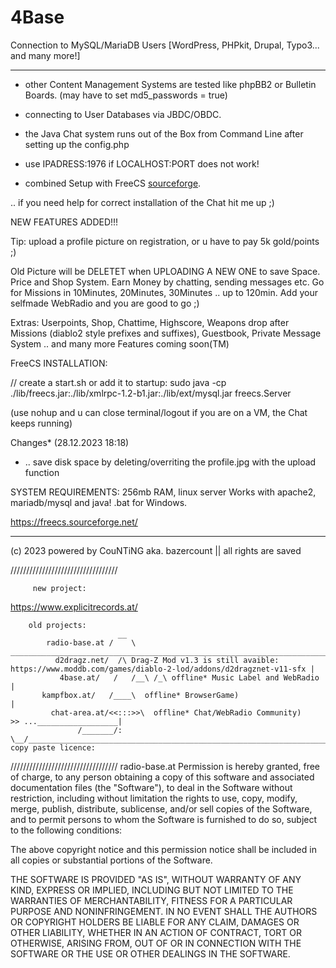 # 4Base

Connection to MySQL/MariaDB Users [WordPress, PHPkit, Drupal, Typo3... and many more!] 

 ----------------------------------------------------------------------------------------------------------------------
- other Content Management Systems are tested like phpBB2 or Bulletin Boards. (may have to set md5_passwords = true)
- connecting to User Databases via JBDC/OBDC.
- the Java Chat system runs out of the Box from Command Line after setting up the config.php

- use IPADRESS:1976 if LOCALHOST:PORT does not work!
- combined Setup with FreeCS [sourceforge](https://freecs.sourceforge.net/).
  
.. if you need help for correct installation of the Chat hit me up ;)



NEW FEATURES ADDED!!!

Tip: upload a profile picture on registration, or u have to pay 5k gold/points ;)

Old Picture will be DELETET when UPLOADING A NEW ONE to save Space.
Price and Shop System. Earn Money by chatting, sending messages etc.
Go for Missions in 10Minutes, 20Minutes, 30Minutes .. up to 120min.
Add your selfmade WebRadio and you are good to go ;)

Extras:
Userpoints, Shop, Chattime, Highscore, Weapons drop after Missions
(diablo2 style prefixes and suffixes), Guestbook, Private Message System
.. and many more Features coming soon(TM)




FreeCS INSTALLATION:

// create a start.sh or add it to startup:
sudo java -cp ./lib/freecs.jar:./lib/xmlrpc-1.2-b1.jar:./lib/ext/mysql.jar freecs.Server

(use nohup and u can close terminal/logout if you are on a VM, the Chat keeps running)



Changes* (28.12.2023 18:18)
- .. save disk space by deleting/overriting the profile.jpg with the upload function


SYSTEM REQUIREMENTS: 256mb RAM, linux server
Works with apache2, mariadb/mysql and java! .bat for Windows.

https://freecs.sourceforge.net/


__________________________________
(c) 2023 powered by CouNTiNG aka.
bazercount || all rights are saved

//////////////////////////////////

         new project:
 https://www.explicitrecords.at/
 
        old projects:
                            __  
            radio-base.at /    \ ___________________________________________________________________________________________________
              d2dragz.net/  /\ Drag-Z Mod v1.3 is still avaible: https://www.moddb.com/games/diablo-2-lod/addons/d2dragznet-v11-sfx |
               4base.at/   /   /__\ /_\ offline* Music Label and WebRadio                                                           |
           kampfbox.at/   /____\  offline* BrowserGame)                                                                             |
             chat-area.at/<<:::>>\  offline* Chat/WebRadio Community)                                       >> ...__________________|
                   /_______/:     \__/_________________________________________________________________________( copy paste licence:
//////////////////////////////////   radio-base.at
Permission is hereby granted, free of charge, to any person obtaining a copy
of this software and associated documentation files (the "Software"), to deal
in the Software without restriction, including without limitation the rights
to use, copy, modify, merge, publish, distribute, sublicense, and/or sell
copies of the Software, and to permit persons to whom the Software is
furnished to do so, subject to the following conditions:

The above copyright notice and this permission notice shall be included in all
copies or substantial portions of the Software.

THE SOFTWARE IS PROVIDED "AS IS", WITHOUT WARRANTY OF ANY KIND, EXPRESS OR
IMPLIED, INCLUDING BUT NOT LIMITED TO THE WARRANTIES OF MERCHANTABILITY,
FITNESS FOR A PARTICULAR PURPOSE AND NONINFRINGEMENT. IN NO EVENT SHALL THE
AUTHORS OR COPYRIGHT HOLDERS BE LIABLE FOR ANY CLAIM, DAMAGES OR OTHER
LIABILITY, WHETHER IN AN ACTION OF CONTRACT, TORT OR OTHERWISE, ARISING FROM,
OUT OF OR IN CONNECTION WITH THE SOFTWARE OR THE USE OR OTHER DEALINGS IN THE
SOFTWARE.
